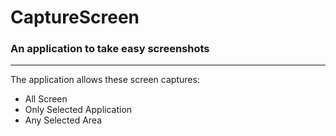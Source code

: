 # CaptureScreen
### An application to take easy screenshots
---
The application allows these screen captures:
* All Screen
* Only Selected Application
* Any Selected Area
